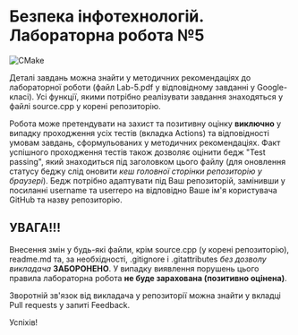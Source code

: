 # Безпека інфотехнологій. Лабораторна робота №5
![CMake](https://github.com/username/userrepo/actions/workflows/test.yml/badge.svg?event=push&kill_cache=1)

Деталі завдань можна знайти у методичних рекомендаціях до лабораторної роботи (файл Lab-5.pdf у відповідному завданні у Google-класі).
Усі функції, якими потрібно реалізувати завдання знаходяться у файлі source.cpp у корені репозиторію.

Робота може претендувати на захист та позитивну оцінку **виключно** у випадку проходження усіх тестів (вкладка Actions) та відповідності умовам завдань, сформульованих у методичних рекомендаціях. Факт успішного проходження тестів також дозволяє оцінити бедж "Test passing", який знаходиться під заголовком цього файлу (для оновлення статусу беджу слід оновити *кеш головної сторінки репозиторію у браузері*). Бедж потрібно адаптувати під Ваш репозиторій, замінивши у посиланні username та userrepo на відповідно Ваше ім'я користувача GitHub та назву репозиторію.

## УВАГА!!! 
Внесення змін у будь-які файли, крім source.cpp (у корені репозиторію), readme.md та, за необхідності, .gitignore і .gitattributes *без дозволу викладача* **ЗАБОРОНЕНО**. У випадку виявлення порушень цього правила лабораторна робота **не буде зарахована (позитивно оцінена)**.

Зворотній зв'язок від викладача у репозиторії можна знайти у вкладці Pull requests у запиті Feedback.

Успіхів!
